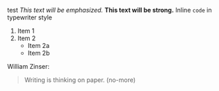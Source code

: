 test
*This text will be emphasized.*
**This text will be strong.**
Inline `code` in typewriter style

1. Item 1
2. Item 2
   * Item 2a
   * Item 2b
   
William Zinser:

> Writing is thinking on paper. (no-more)